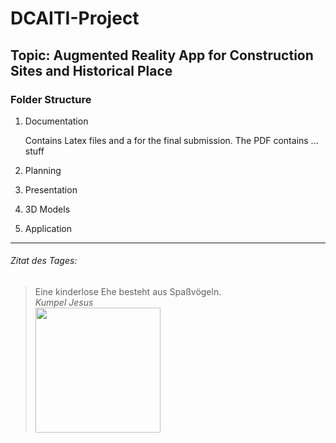 # DCAITI-Project
## Topic: Augmented Reality App for Construction Sites and Historical Place

### Folder Structure
1. Documentation

   Contains Latex files and a for the final submission. The PDF contains ... stuff

2. Planning

3. Presentation

4. 3D Models

5. Application

***

###### Zitat des Tages:
> Eine kinderlose Ehe besteht aus Spaßvögeln.  
> *Kumpel Jesus*  
> <img src="https://upload.wikimedia.org/wikipedia/en/9/93/Buddy_christ.jpg" width="200">  


